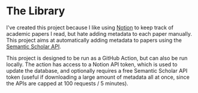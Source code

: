 # The Library

I've created this project because I like using [Notion](https://notion.so) to keep track of academic papers I read, but hate adding metadata to each paper manually. This project aims at automatically adding metadata to papers using the [Semantic Scholar API](https://api.semanticscholar.org/).

This project is designed to be run as a GitHub Action, but can also be run locally. The action has access to a Notion API token, which is used to update the database, and optionally requires a free Semantic Scholar API token (useful if downloading a large amount of metadata all at once, since the APIs are capped at 100 requests / 5 minutes).
